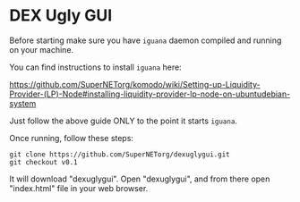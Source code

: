 # DEX Ugly GUI

Before starting make sure you have `iguana` daemon compiled and running on your machine.

You can find instructions to install `iguana` here:

https://github.com/SuperNETorg/komodo/wiki/Setting-up-Liquidity-Provider-(LP)-Node#installing-liquidity-provider-lp-node-on-ubuntudebian-system

Just follow the above guide ONLY to the point it starts `iguana`.

Once running, follow these steps:
```shell
git clone https://github.com/SuperNETorg/dexuglygui.git
git checkout v0.1
```

It will download "dexuglygui". Open "dexuglygui", and from there open "index.html" file in your web browser.


